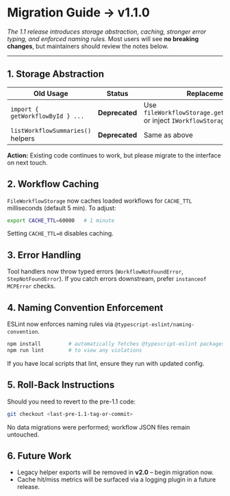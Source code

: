 # Migration Guide → v1.1.0

_The 1.1 release introduces storage abstraction, caching, stronger error typing, and enforced naming rules._  Most users will see **no breaking changes**, but maintainers should review the notes below.

---

## 1. Storage Abstraction

| Old Usage                             | Status        | Replacement                             |
|---------------------------------------|---------------|-----------------------------------------|
| `import { getWorkflowById } ...`      | **Deprecated**| Use `fileWorkflowStorage.getWorkflowById()` or inject `IWorkflowStorage` |
| `listWorkflowSummaries()` helpers     | **Deprecated**| Same as above                           |

**Action:** Existing code continues to work, but please migrate to the interface on next touch.

## 2. Workflow Caching

`FileWorkflowStorage` now caches loaded workflows for `CACHE_TTL` milliseconds (default 5 min).  To adjust:

```bash
export CACHE_TTL=60000   # 1 minute
```

Setting `CACHE_TTL=0` disables caching.

## 3. Error Handling

Tool handlers now throw typed errors (`WorkflowNotFoundError`, `StepNotFoundError`).  If you catch errors downstream, prefer `instanceof MCPError` checks.

## 4. Naming Convention Enforcement

ESLint now enforces naming rules via `@typescript-eslint/naming-convention`.

```bash
npm install         # automatically fetches @typescript-eslint packages
npm run lint        # to view any violations
```

If you have local scripts that lint, ensure they run with updated config.

## 5. Roll-Back Instructions

Should you need to revert to the pre-1.1 code:

```bash
git checkout <last-pre-1.1-tag-or-commit>
```

No data migrations were performed; workflow JSON files remain untouched.

## 6. Future Work

* Legacy helper exports will be removed in **v2.0** – begin migration now.
* Cache hit/miss metrics will be surfaced via a logging plugin in a future release. 